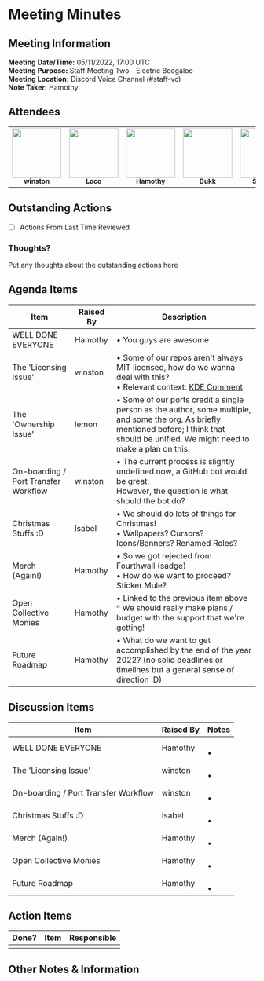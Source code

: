 # Meeting Minutes

## Meeting Information

**Meeting Date/Time:** 05/11/2022, 17:00 UTC  
**Meeting Purpose:** Staff Meeting Two - Electric Boogaloo  
**Meeting Location:** Discord Voice Channel (#staff-vc)  
**Note Taker:** Hamothy  

## Attendees

<table>
<tr>
    <td align="center"><a href="https://winston.sh/"><img src="https://avatars.githubusercontent.com/u/79978224?v=4?s=100" width="100px;" alt=""/><br /><sub><b>winston</b></sub></a><br /></td>
    <td align="center"><a href="https://github.com/andreasgrafen"><img src="https://avatars.githubusercontent.com/u/35840154?v=4" width="100px;" alt=""/><br /><sub><b>Loco</b></sub></a><br /></td>
    <td align="center"><a href="https://github.com/sgoudham"><img src="https://avatars.githubusercontent.com/u/58985301?v=4" width="100px;" alt=""/><br /><sub><b>Hamothy</b></sub></a><br /></td>
    <td align="center"><a href="https://github.com/DakshG07"><img src="https://avatars.githubusercontent.com/u/48651837?v=4?s=100" width="100px;" alt=""/><br /><sub><b>Dukk</b></sub></a><br /></td>
    <td align="center"><a href="https://github.com/ghostx31"><img src="https://avatars.githubusercontent.com/u/68803793?v=4" width="100px;" alt=""/><br /><sub><b>Spooky</b></sub></a><br /></td>
    <td align="center"><a href="https://github.com/taka0o"><img src="https://avatars.githubusercontent.com/u/1811016?v=4" width="100px;" alt=""/><br /><sub><b>taka0</b></sub></a><br /></td>
    <td align="center"><a href="https://github.com/isabelincorp"><img src="https://avatars.githubusercontent.com/u/114378481?v=4" width="100px;" alt=""/><br /><sub><b>Isabel</b></sub></a><br /></td>
</tr>
</table>

## Outstanding Actions

- [ ] Actions From Last Time Reviewed

### Thoughts?

Put any thoughts about the outstanding actions here

## Agenda Items

| Item                                 | Raised By | Description                                                                                                                                                                 |
|--------------------------------------|-----------|-----------------------------------------------------------------------------------------------------------------------------------------------------------------------------|
| WELL DONE EVERYONE                   | Hamothy   | • You guys are awesome                                                                                                                                                      |
| The 'Licensing Issue'                | winston   | • Some of our repos aren't always MIT licensed, how do we wanna deal with this? <br>• Relevant context: [KDE Comment](https://github.com/catppuccin/catppuccin/issues/1719) |
| The 'Ownership Issue'                | lemon     | • Some of our ports credit a single person as the author, some multiple, and some the org. As briefly mentioned before; I think that should be unified. We might need to make a plan on this. |
| On-boarding / Port Transfer Workflow | winston   | • The current process is slightly undefined now, a GitHub bot would be great. <br> However, the question is what should the bot do?                                         |
| Christmas Stuffs :D                  | Isabel    | • We should do lots of things for Christmas! <br>• Wallpapers? Cursors? Icons/Banners? Renamed Roles?                                                                       |
| Merch (Again!)                       | Hamothy   | • So we got rejected from Fourthwall (sadge) <br>• How do we want to proceed? Sticker Mule?                                                                                 |
| Open Collective Monies               | Hamothy   | • Linked to the previous item above ^ We should really make plans / budget with the support that we're getting!                                                             |
| Future Roadmap                       | Hamothy   | • What do we want to get accomplished by the end of the year 2022? (no solid deadlines or timelines but a general sense of direction :D)                                    |

## Discussion Items

| Item                                 | Raised By | Notes |
|--------------------------------------|-----------|-------|
| WELL DONE EVERYONE                   | Hamothy   | <br>• |
| The 'Licensing Issue'                | winston   | <br>• |
| On-boarding / Port Transfer Workflow | winston   | <br>• |
| Christmas Stuffs :D                  | Isabel    | <br>• |
| Merch (Again!)                       | Hamothy   | <br>• |
| Open Collective Monies               | Hamothy   | <br>• |
| Future Roadmap                       | Hamothy   | <br>• |

## Action Items

| Done? | Item | Responsible |
|-------|------|-------------|
|       |      |             |

## Other Notes & Information

